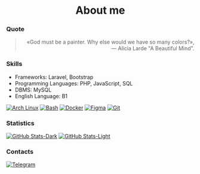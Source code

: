 # <div align="center">About me</div>

### Quote
> <div align="right">«God must be a painter. Why else would we have so many colors?», — Alicia Larde "A Beautiful Mind".</div>

### Skills
- Frameworks: Laravel, Bootstrap
- Programming Languages: PHP, JavaScript, SQL
- DBMS: MySQL
- English Language: B1

[![Arch Linux](https://img.shields.io/badge/-Linux-2b2b2b?style=for-the-badge&logo=archlinux "Arch Linux")](https://archlinux.org/)
[![Bash](https://img.shields.io/badge/-Bash-2b2b2b?style=for-the-badge&logo=gnubash "Bash")](https://www.gnu.org/software/bash/)
[![Docker](https://img.shields.io/badge/-Docker-2b2b2b?style=for-the-badge&logo=docker "Docker")](https://www.docker.com/)
[![Figma](https://img.shields.io/badge/-Figma-2b2b2b?style=for-the-badge&logo=figma "Figma")](https://www.figma.com/)
[![Git](https://img.shields.io/badge/-Git-2b2b2b?style=for-the-badge&logo=git "Git")](https://git-scm.com/)

### Statistics
[![GitHub Stats-Dark](https://github-readme-stats.vercel.app/api?username=Frestein&show_icons=true&theme=dark&bg_color=2b2b2b&border_color=79ff97#gh-dark-mode-only "GitHub Stats")](https://www.youtube.com/watch?v=dQw4w9WgXcQ#gh-dark-mode-onlyн)
[![GitHub Stats-Light](https://github-readme-stats.vercel.app/api?username=Frestein&show_icons=true&theme=default#gh-light-mode-only "GitHub Stats")](https://www.youtube.com/watch?v=dQw4w9WgXcQ#gh-light-mode-only)


### Contacts
[![Telegram](https://img.shields.io/badge/-Telegram-2b2b2b?style=for-the-badge&logo=telegram "Telegram")](https://t.me/fresteinart)
